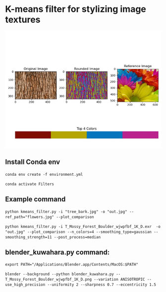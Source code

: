 # K-means filter for stylizing image textures
![example image](https://github.com/Alfred-N/Texture-Filters/blob/9c5e78784ca8d99f97de5b67e5be335b0c587953/example_comp.jpg)

## Install Conda env
`conda env create -f environment.yml`

`conda activate Filters`

## Example command

`python kmeans_filter.py -i "tree_bark.jpg" -o "out.jpg" --ref_path="flowers.jpg" --plot_comparison`

`python kmeans_filter.py -i T_Mossy_Forest_Boulder_wjwpfbf_1K_D.exr  -o "out.jpg" --plot_comparison --n_colors=4 --smoothing_type=gaussian --smoothing_strength=11 --post_process=median`

## blender_kuwahara.py command:
`export PATH="/Applications/Blender.app/Contents/MacOS:$PATH"`

`blender --background --python blender_kuwahara.py -- T_Mossy_Forest_Boulder_wjwpfbf_1K_D.png --variation ANISOTROPIC --use_high_precision --uniformity 2 --sharpness 0.7 --eccentricity 1.5`